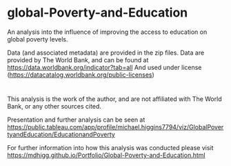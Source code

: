 # global-Poverty-and-Education
An analysis into the influence of improving the access to education on global poverty levels.

Data (and associated metadata) are provided in the zip files. Data are provided by The World Bank, and can be found at
https://data.worldbank.org/indicator?tab=all
And used under license (https://datacatalog.worldbank.org/public-licenses)

# 
This analysis is the work of the author, and are not affiliated with The World Bank, or any other sources cited.

Presentation and further analysis can be seen at
https://public.tableau.com/app/profile/michael.higgins7794/viz/GlobalPovertyandEducation/EducationandPoverty

For further information into how this analysis was conducted please visit
https://mdhigg.github.io/Portfolio/Global-Poverty-and-Education.html
